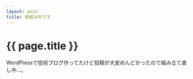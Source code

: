 ```yaml
---
layout: post
title: 仮組み中です
---
```


{{ page.title }}
================

WordPressで技術ブログ作ってたけど投稿が大変めんどかったので組み立て直し中…。
